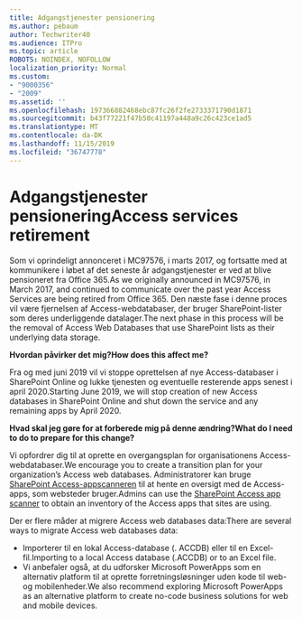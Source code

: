 ```yaml
---
title: Adgangstjenester pensionering
ms.author: pebaum
author: Techwriter40
ms.audience: ITPro
ms.topic: article
ROBOTS: NOINDEX, NOFOLLOW
localization_priority: Normal
ms.custom:
- "9000356"
- "2009"
ms.assetid: ''
ms.openlocfilehash: 197366882468ebc87fc26f2fe2733371790d1871
ms.sourcegitcommit: b43f77221f47b50c41197a448a9c26c423ce1ad5
ms.translationtype: MT
ms.contentlocale: da-DK
ms.lasthandoff: 11/15/2019
ms.locfileid: "36747778"
---
```

# <a name="access-services-retirement"></a><span data-ttu-id="60e3e-102">Adgangstjenester pensionering</span><span class="sxs-lookup"><span data-stu-id="60e3e-102">Access services retirement</span></span>

<span data-ttu-id="60e3e-103">Som vi oprindeligt annonceret i MC97576, i marts 2017, og fortsatte med at kommunikere i løbet af det seneste år adgangstjenester er ved at blive pensioneret fra Office 365.</span><span class="sxs-lookup"><span data-stu-id="60e3e-103">As we originally announced in MC97576, in March 2017, and continued to communicate over the past year Access Services are being retired from Office 365.</span></span> <span data-ttu-id="60e3e-104">Den næste fase i denne proces vil være fjernelsen af Access-webdatabaser, der bruger SharePoint-lister som deres underliggende datalager.</span><span class="sxs-lookup"><span data-stu-id="60e3e-104">The next phase in this process will be the removal of Access Web Databases that use SharePoint lists as their underlying data storage.</span></span>

<span data-ttu-id="60e3e-105">**Hvordan påvirker det mig?**</span><span class="sxs-lookup"><span data-stu-id="60e3e-105">**How does this affect me?**</span></span>

<span data-ttu-id="60e3e-106">Fra og med juni 2019 vil vi stoppe oprettelsen af nye Access-databaser i SharePoint Online og lukke tjenesten og eventuelle resterende apps senest i april 2020.</span><span class="sxs-lookup"><span data-stu-id="60e3e-106">Starting June 2019, we will stop creation of new Access databases in SharePoint Online and shut down the service and any remaining apps by April 2020.</span></span>

<span data-ttu-id="60e3e-107">**Hvad skal jeg gøre for at forberede mig på denne ændring?**</span><span class="sxs-lookup"><span data-stu-id="60e3e-107">**What do I need to do to prepare for this change?**</span></span>

<span data-ttu-id="60e3e-108">Vi opfordrer dig til at oprette en overgangsplan for organisationens Access-webdatabaser.</span><span class="sxs-lookup"><span data-stu-id="60e3e-108">We encourage you to create a transition plan for your organization’s Access web databases.</span></span> <span data-ttu-id="60e3e-109">Administratorer kan bruge [SharePoint Access-appscanneren](https://github.com/SharePoint/PnP-Tools/tree/master/Solutions/SharePoint.AccessApp.Scanner) til at hente en oversigt med de Access-apps, som websteder bruger.</span><span class="sxs-lookup"><span data-stu-id="60e3e-109">Admins can use the [SharePoint Access app scanner](https://github.com/SharePoint/PnP-Tools/tree/master/Solutions/SharePoint.AccessApp.Scanner) to obtain an inventory of the Access apps that sites are using.</span></span>

<span data-ttu-id="60e3e-110">Der er flere måder at migrere Access web databases data:</span><span class="sxs-lookup"><span data-stu-id="60e3e-110">There are several ways to migrate Access web databases data:</span></span>

- <span data-ttu-id="60e3e-111">Importerer til en lokal Access-database (. ACCDB) eller til en Excel-fil.</span><span class="sxs-lookup"><span data-stu-id="60e3e-111">Importing to a local Access database (.ACCDB) or to an Excel file.</span></span>
- <span data-ttu-id="60e3e-112">Vi anbefaler også, at du udforsker Microsoft PowerApps som en alternativ platform til at oprette forretningsløsninger uden kode til web-og mobilenheder.</span><span class="sxs-lookup"><span data-stu-id="60e3e-112">We also recommend exploring Microsoft PowerApps as an alternative platform to create no-code business solutions for web and mobile devices.</span></span>